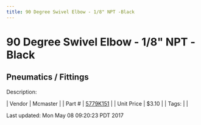 ```yaml
---
title: 90 Degree Swivel Elbow - 1/8" NPT -Black
---
```


# 90 Degree Swivel Elbow - 1/8" NPT -Black
## Pneumatics / Fittings
Description: 	 

| Vendor | Mcmaster | 
| Part # | [5779K151](https://www.mcmaster.com/#5779K151) | 
| Unit Price | $3.10 | 
| Tags: |  | 

Last updated: Mon May 08 09:20:23 PDT 2017